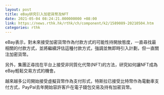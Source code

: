 ```yaml
---
layout: post
title: eBay研究引入加密貨幣及NFT
date: 2021-05-04 08:24:21.000000000 +08:00
link: https://news.rthk.hk/rthk/ch/component/k2/1589089-20210504.htm
categories: rthk
---
```


eBay表示，對未來接受加密貨幣作為付款方式的可能性持開放態度，一直尋找最相關的付款方式，並將繼續評估這種付款方式，強調並無即時引入計劃，但一直關注加密貨幣。

另外，集團正尋找在平台上接受非同質化代幣(NFT)的方法，研究如何讓NFT成為eBay輕鬆交易方式的機會。

越來越多公司開始接受虛擬貨幣作為支付形式，特斯拉已接受比特幣作為電動車支付方式，PayPal去年開始容許客戶在電子錢包交易及持有加密貨幣。
